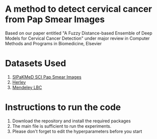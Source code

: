 # A method to detect cervical cancer from Pap Smear Images
Based on our paper entitled "A Fuzzy Distance-based Ensemble of Deep Models for Cervical Cancer Detection" under major review in Computer Methods and Programs in Biomedicine, Elsevier
# Datasets Used
1. [SIPaKMeD SCI Pap Smear Images](https://www.cs.uoi.gr/~marina/sipakmed.html)
2. [Herlev](http://mde-lab.aegean.gr/index.php/downloads)
3. [Mendeley LBC](https://data.mendeley.com/datasets/zddtpgzv63/4)
# Instructions to run the code
1. Download the repository and install the required packages
2. The main file is sufficient to run the experiments.
3. Please don't forget to edit the hyperparameters before you start
